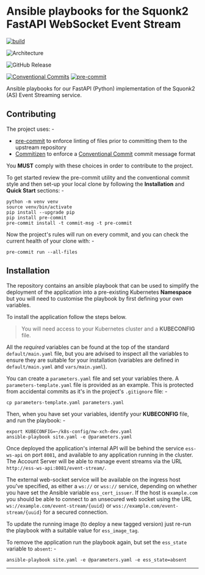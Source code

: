 # Ansible playbooks for the Squonk2 FastAPI WebSocket Event Stream

[![build](https://github.com/InformaticsMatters/squonk2-fastapi-ws-event-stream-ansible/actions/workflows/lint.yaml/badge.svg)](https://github.com/InformaticsMatters/squonk2-fastapi-ws-event-stream-ansible/actions/workflows/lint.yaml)

![Architecture](https://img.shields.io/badge/architecture-amd64%20%7C%20arm64-lightgrey)

![GitHub Release](https://img.shields.io/github/v/release/InformaticsMatters/squonk2-fastapi-ws-event-stream-ansible)

[![Conventional Commits](https://img.shields.io/badge/Conventional%20Commits-1.0.0-yellow.svg)](https://conventionalcommits.org)
[![pre-commit](https://img.shields.io/badge/pre--commit-enabled-brightgreen?logo=pre-commit&logoColor=white)](https://github.com/pre-commit/pre-commit)

Ansible playbooks for our FastAPI (Python) implementation of the Squonk2 (AS)
Event Streaming service.

## Contributing
The project uses: -

- [pre-commit] to enforce linting of files prior to committing them to the
  upstream repository
- [Commitizen] to enforce a [Conventional Commit] commit message format

You **MUST** comply with these choices in order to  contribute to the project.

To get started review the pre-commit utility and the conventional commit style
and then set-up your local clone by following the **Installation** and
**Quick Start** sections: -

    python -m venv venv
    source venv/bin/activate
    pip install --upgrade pip
    pip install pre-commit
    pre-commit install -t commit-msg -t pre-commit

Now the project's rules will run on every commit, and you can check the
current health of your clone with: -

    pre-commit run --all-files

## Installation
The repository contains an ansible playbook that can be used to simplify the
deployment of the application into a pre-existing Kubernetes **Namespace** but you will
need to customise the playbook by first defining your own variables.

To install the application follow the steps below.

>   You will need access to your Kubernetes cluster and a **KUBECONFIG** file.

All the _required_ variables can be found at the top of the standard
`default/main.yaml` file, but you are advised to inspect all the variables to
ensure they are suitable for your installation (variables are defined in
`default/main.yaml` and `vars/main.yaml`).

You can create a `parameters.yaml` file and set your variables there.
A `parameters-template.yaml` file is provided as an example. This is protected from
accidental commits as it's in the project's `.gitignore` file: -

    cp parameters-template.yaml parameters.yaml

Then, when you have set your variables, identify your **KUBECONFIG** file,
and run the playbook: -

    export KUBECONFIG=~/k8s-config/nw-xch-dev.yaml
    ansible-playbook site.yaml -e @parameters.yaml

Once deployed the application's internal API will be behind the service
`ess-ws-api` on port `8081`, and available to any application running in the
cluster. The Account Server will be able to manage event streams via the URL
`http://ess-ws-api:8081/event-stream/`.

The external web-socket service will be available on the ingress host you've specified,
as either a `ws://` or `wss://` service, depending on whether you have set
the Ansible variable `ess_cert_issuer`. If the host is `example.com` you should be able
to connect to an unsecured web socket using the URL `ws://example.com/event-stream/{uuid}`
or `wss://example.com/event-stream/{uuid}` for a secured connection.

To update the running image (to deploy a new tagged version) just re-run the
playbook with a suitable value for `ess_image_tag`.

To remove the application run the playbook again, but set the `ess_state` variable
to `absent`: -

    ansible-playbook site.yaml -e @parameters.yaml -e ess_state=absent

---

[commitizen]: https://commitizen-tools.github.io/commitizen/
[conventional commit]: https://www.conventionalcommits.org/en/v1.0.0/
[pre-commit]: https://pre-commit.com
